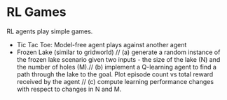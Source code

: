 # RL Games
RL agents play simple games.

- Tic Tac Toe: Model-free agent plays against another agent
- Frozen Lake (similar to gridworld) //
(a) generate a random instance of the frozen lake scenario given two inputs - the size of the lake (N) and the number of holes (M).//
(b) implement a Q-learning agent to find a path through the lake to the goal. Plot episode count vs total reward received by the agent //
(c) compute learning performance changes with respect to changes in N and M.
